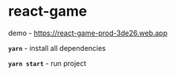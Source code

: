# react-game

demo - https://react-game-prod-3de26.web.app

__`yarn`__ - install all dependencies

__`yarn start`__ - run project
